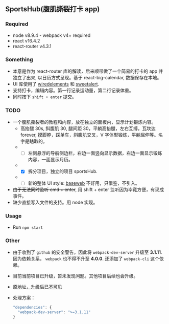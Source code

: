 ## SportsHub(腹肌撕裂打卡 app)

### Required
* node v8.9.4 - webpack v4+ required
* react v16.4.2
* react-router v4.3.1

### Something
* 本意是作为 react-router 库的解读，后来顺带做了一个简易的打卡的 app 并独立了出来, 以日历方式呈现。基于 react-big-calendar, 数据保存在本地。
* UI 库使用了 [wiredelements](https://github.com/wiredjs/wired-elements) 和 [sweetalert](https://sweetalert.js.org/docs/).
* 支持打卡，编辑内容。第一行记录运动量，第二行记录体重。
* 同时按下 `shift + enter` 提交。

### TODO
* 一个腹肌撕裂者的教程和内容，放在独立的面板内，显示计划锻炼内容。
    * 高抬腿 30s, 斜腹肌 30, 腿间距 30，平躺高抬腿，左右互搏，瓦坎达 forever, 摸脚脖，踩单车，斜腹肌交叉，V 字体型锻炼，平躺屈伸等。名字是瞎取的。
    * - [ ] 左侧悬浮的导航侧边栏，右边一面竖向显示数据，右边一面显示锻炼内容，一面显示月历。
    * - [x] 拆分项目，独立的项目 sportsHub.
    * - [ ] 新的整体 UI style: [baseweb](https://baseweb.design/components/select/) 不好用，只借鉴，不引入。
* ~~由于无法同时监听 cmd + enter~~, 用 shift + enter 监听因为毕竟方便，有现成事件。
* 缺少直接写入文件的支持。用 node 实现。

### Usage
* Run `npm start`

### Other

* 由于收到了 `github` 的安全警告，因此将 `webpack-dev-server` 升级至 **3.1.11**. 因为依赖关系， `webpack` 也不得不升至 **4.0.0**. 还添加了 `webpack-cli` 这个依赖。
* 目前当前项目已升级，暂未发现问题。其他项目后续也会升级。
* [原地址，升级后已不可见](https://github.com/kyriejoshua/react-tutorial/network/alert/react-router-deep/package.json/webpack-dev-server/open)
* 处理方案：

  ```javascript
  "dependencies": {
    "webpack-dev-server": ">=3.1.11"
  }
  ```
